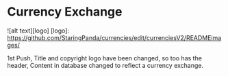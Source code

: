 #                                               Currency Exchange

![alt text][logo]
[logo]: https://github.com/StaringPanda/currencies/edit/currenciesV2/READMEimages/


1st Push,
Title and copyright logo have been changed, so too has the header,
Content in database changed to reflect a currency exchange.
